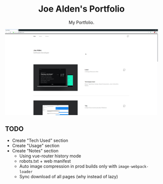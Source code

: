 <h1 align="center">Joe Alden's Portfolio</h1>
<p align="center">My Portfolio.</p>

![Portfolio Screenshot](.github/screenshot.png)


## TODO

- Create "Tech Used" section
- Create "Usage" section
- Create "Notes" section
  - Using vue-router history mode
  - robots.txt + web manifest
  - Auto image compression in prod builds only with `image-webpack-loader`
  - Sync download of all pages (why instead of lazy)
